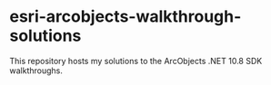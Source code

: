 # esri-arcobjects-walkthrough-solutions
This repository hosts my solutions to the ArcObjects .NET 10.8 SDK walkthroughs. 
